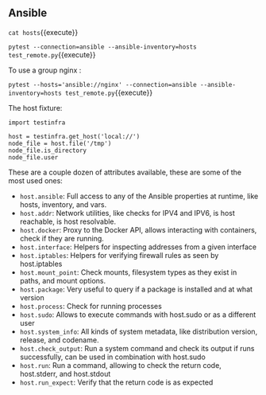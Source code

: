 ## Ansible

`cat hosts`{{execute}}

`pytest --connection=ansible --ansible-inventory=hosts test_remote.py`{{execute}}

To use a group nginx :

`pytest --hosts='ansible://nginx' --connection=ansible --ansible-inventory=hosts test_remote.py`{{execute}}

The host fixture:

```
import testinfra

host = testinfra.get_host('local://')
node_file = host.file('/tmp')
node_file.is_directory
node_file.user
```

These are a couple dozen of attributes available, these are some of the most used ones:
- `host.ansible`: Full access to any of the Ansible properties at runtime, like hosts, inventory, and vars.
- `host.addr`: Network utilities, like checks for IPV4 and IPV6, is host reachable, is host resolvable.
- `host.docker`: Proxy to the Docker API, allows interacting with containers, check if they are running.
- `host.interface`: Helpers for inspecting addresses from a given interface
- `host.iptables`: Helpers for verifying firewall rules as seen by host.iptables
- `host.mount_point`: Check mounts, filesystem types as they exist in paths, and mount options.
- `host.package`: Very useful to query if a package is installed and at what version
- `host.process`: Check for running processes
- `host.sudo`: Allows to execute commands with host.sudo or as a different user
- `host.system_info`: All kinds of system metadata, like distribution version, release, and codename.
- `host.check_output`: Run a system command and check its output if runs successfully, can be used in combination with host.sudo
- `host.run`: Run a command, allowing to check the return code, host.stderr, and host.stdout
- `host.run_expect`: Verify that the return code is as expected
